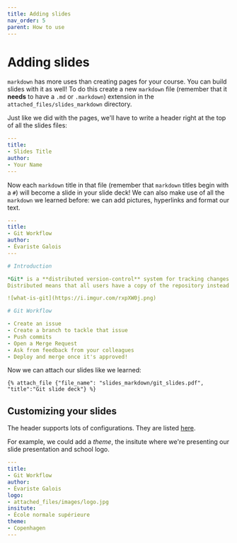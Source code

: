 ```yaml
---
title: Adding slides
nav_order: 5
parent: How to use
---
```


# Adding slides

`markdown` has more uses than creating pages for your course.
You can build slides with it as well!
To do this create a new `markdown` file (remember that it **needs** to have a `.md` or `.markdown`) extension in the `attached_files/slides_markdown` directory.

Just like we did with the pages, we'll have to write a header right at the top of all the slides files:

```yaml
---
title: 
- Slides Title
author:
- Your Name
---
```

Now each `markdown` title in that file (remember that `markdown` titles begin with a `#`) will become a slide in your slide deck!
We can also make use of all the `markdown` we learned before: we can add pictures, hyperlinks and format our text.

```yaml
---
title: 
- Git Workflow
author:
- Évariste Galois
---

# Introduction

*Git* is a **distributed version-control** system for tracking changes in files and coordinating work on those files among multiple people.
Distributed means that all users have a copy of the repository instead of a centralized version on a server.

![what-is-git](https://i.imgur.com/rxpXW0j.png)

# Git Workflow

- Create an issue
- Create a branch to tackle that issue
- Push commits
- Open a Merge Request
- Ask from feedback from your colleagues
- Deploy and merge once it's approved!
```

Now we can attach our slides like we learned:

`{% attach_file {"file_name": "slides_markdown/git_slides.pdf", "title":"Git slide deck"} %}`

## Customizing your slides

The header supports lots of configurations. They are listed [here](https://pandoc.org/MANUAL.html#variables-for-beamer-slides).

For example, we could add a *theme*, the insitute where we're presenting our slide presentation and school logo.

```yaml
---
title: 
- Git Workflow
author:
- Évariste Galois
logo:
- attached_files/images/logo.jpg
insitute:
- École normale supérieure
theme:
- Copenhagen
---
```